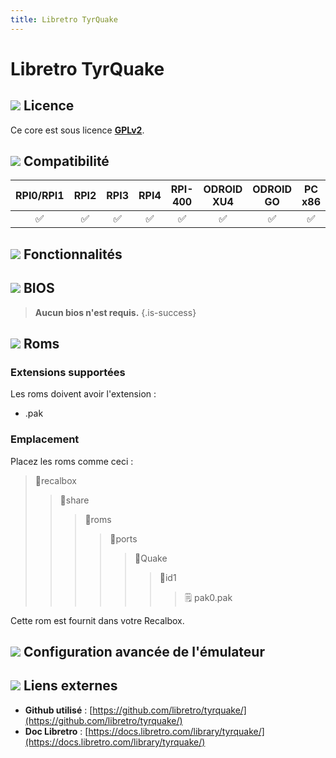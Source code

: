 ```yaml
---
title: Libretro TyrQuake
---
```


# Libretro TyrQuake



## ![](./gerald-g-parchment-background-or-border-5.svg) Licence

Ce core est sous licence [**GPLv2**](https://github.com/libretro/tyrquake/blob/master/gnu.txt).

## ![](./compatibility.png) Compatibilité

| RPI0/RPI1 | RPI2 | RPI3 | RPI4 | RPI-400 | ODROID XU4 | ODROID GO | PC x86 | PC X86\_64 |
| :---: | :---: | :---: | :---: | :---: | :---: | :---: | :---: | :---: |
| ✅ | ✅ | ✅ | ✅ | ✅ | ✅ | ✅ | ✅ | ✅ |

## ![](./cogwheel-145804_640.png) Fonctionnalités



## ![](./tqfp32.svg) BIOS


>**Aucun bios n'est requis.**
{.is-success}

## ![](./rom-30098_640.png) Roms

### **Extensions supportées**

Les roms doivent avoir l'extension :

* .pak

### **Emplacement**

Placez les roms comme ceci : 

> 📁recalbox
>
> > 📁share
> >
> > > 📁roms
> > >
> > > > 📁ports
> > > >
> > > > > 📁Quake
> > > > >
> > > > > > 📁id1
> > > > > >
> > > > > > > 🗒 pak0.pak

Cette rom est fournit dans votre Recalbox.

## ![](./hammer-28636_640.png) Configuration avancée de l'émulateur



## ![](./kisspng-web-development-world-wide-web-computer-icons-webs-world-wide-web-icon-png-5ab05c24477216.4540070115215073642927.png) Liens externes

* **Github utilisé** : [https://github.com/libretro/tyrquake/](https://github.com/libretro/tyrquake/)
* **Doc Libretro** : [https://docs.libretro.com/library/tyrquake/](https://docs.libretro.com/library/tyrquake/)

